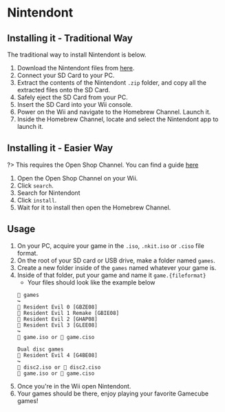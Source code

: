 # Nintendont

## Installing it - Traditional Way

The traditional way to install Nintendont is below.

1. Download the Nintendont files from [here](https://hbb1.oscwii.org/hbb/Nintendont/Nintendont.zip).
2. Connect your SD Card to your PC.
3. Extract the contents of the Nintendont `.zip` folder, and copy all the extracted files onto the SD Card.
4. Safely eject the SD Card from your PC.
5. Insert the SD Card into your Wii console.
6. Power on the Wii and navigate to the Homebrew Channel. Launch it.
7. Inside the Homebrew Channel, locate and select the Nintendont app to launch it.

## Installing it - Easier Way

?> This requires the Open Shop Channel. You can find a guide [here](osc)

1. Open the Open Shop Channel on your Wii.
2. Click `search`.
3. Search for Nintendont
4. Click `install`.
5. Wait for it to install then open the Homebrew Channel.

## Usage

1. On your PC, acquire your game in the `.iso`, `.nkit.iso` or `.ciso` file format.
2. On the root of your SD card or USB drive, make a folder named `games`.
3. Create a new folder inside of the `games` named whatever your game is.
4. Inside of that folder, put your game and name it `game.{fileformat}`
    - Your files should look like the example below
    ```
    📁 games
    ↪️ 
    📁 Resident Evil 0 [GBZE08]
    📁 Resident Evil 1 Remake [GBIE08]
    📁 Resident Evil 2 [GHAP08]
    📁 Resident Evil 3 [GLEE08]
    ↪️ 
    💽 game.iso or 💽 game.ciso

    Dual disc games
    📁 Resident Evil 4 [G4BE08]
    ↪️ 
    💽 disc2.iso or 💽 disc2.ciso
    💽 game.iso or 💽 game.ciso
    ```
5. Once you're in the Wii open Nintendont.
6. Your games should be there, enjoy playing your favorite Gamecube games!